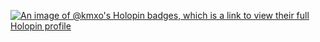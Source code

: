 [![An image of @kmxo's Holopin badges, which is a link to view their full Holopin profile](https://holopin.me/kmxo)](https://holopin.io/@kmxo)

<!--
**kmxo/kmxo** is a ✨ _special_ ✨ repository because its `README.md` (this file) appears on your GitHub profile.

Here are some ideas to get you started:

- 🔭 I’m currently working on ...
- 🌱 I’m currently learning ...
- 👯 I’m looking to collaborate on ...
- 🤔 I’m looking for help with ...
- 💬 Ask me about ...
- 📫 How to reach me: ...
- 😄 Pronouns: ...
- ⚡ Fun fact: ...
-->
